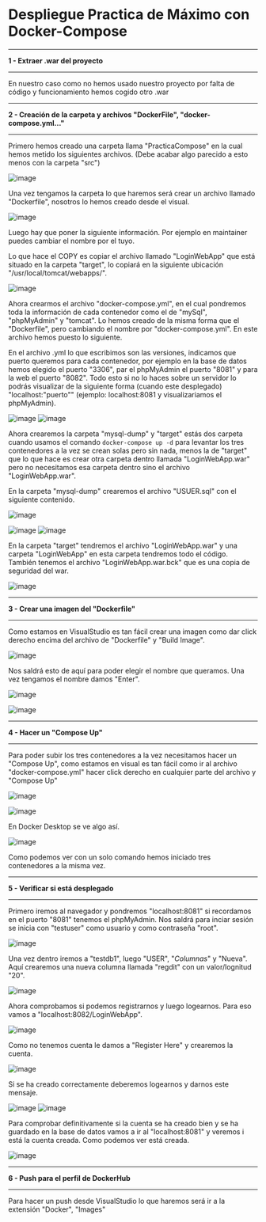 # Despliegue Practica de Máximo con Docker-Compose
___
**1 - Extraer .war del proyecto**
___
En nuestro caso como no hemos usado nuestro proyecto por falta de código y funcionamiento hemos cogido otro .war

___
**2 - Creación de la carpeta y archivos "DockerFile", "docker-compose.yml..."**
___
Primero hemos creado una carpeta llama "PracticaCompose" en la cual hemos metido los siguientes archivos. (Debe acabar algo parecido a esto menos con la carpeta "src")

![image](https://user-images.githubusercontent.com/101186662/173049920-b2e9411c-e39a-49c6-8d41-d9ccd574e7dd.png)

Una vez tengamos la carpeta lo que haremos será crear un archivo llamado "Dockerfile", nosotros lo hemos creado desde el visual. 

![image](https://user-images.githubusercontent.com/101186662/173050364-1aff1043-43d1-495b-803b-58a201650ac4.png)

Luego hay que poner la siguiente información. Por ejemplo en maintainer puedes cambiar el nombre por el tuyo.

Lo que hace el COPY es copiar el archivo llamado "LoginWebApp" que está situado en la carpeta "target", lo copiará en la siguiente ubicación "/usr/local/tomcat/webapps/".

![image](https://user-images.githubusercontent.com/101186662/173050465-1913228b-9aee-4a9e-ac64-13041d96a61e.png)

Ahora crearmos el archivo "docker-compose.yml", en el cual pondremos toda la información de cada contenedor como el de "mySql", "phpMyAdmin" y "tomcat". Lo hemos creado de la misma forma que el "Dockerfile", pero cambiando el nombre por "docker-compose.yml". En este archivo hemos puesto lo siguiente.

En el archivo .yml lo que escribimos son las versiones, indicamos que puerto queremos para cada contenedor, por ejemplo en la base de datos hemos elegido el puerto "3306", par el phpMyAdmin el puerto "8081" y para la web el puerto "8082". Todo esto si no lo haces sobre un servidor lo podrás visualizar de la siguiente forma (cuando este desplegado) "localhost:"puerto"" (ejemplo: localhost:8081 y visualizariamos el phpMyAdmin).

![image](https://user-images.githubusercontent.com/101186662/173051208-43f44d55-2b04-4a0b-af94-67455748cb98.png)
![image](https://user-images.githubusercontent.com/101186662/173051240-ae8bb703-f382-4b71-91b4-945286cf71af.png)

Ahora crearemos la carpeta "mysql-dump" y "target" estás dos carpeta cuando usamos el comando `docker-compose up -d` para levantar los tres contenedores a la vez se crean solas pero sin nada, menos la de "target" que lo que hace es crear otra carpeta dentro llamada "LoginWebApp.war" pero no necesitamos esa carpeta dentro sino el archivo "LoginWebApp.war".

En la carpeta "mysql-dump" crearemos el archivo "USUER.sql" con el siguiente contenido.

![image](https://user-images.githubusercontent.com/101186662/173052521-406d39eb-0657-4e3e-8aa2-5ea229140f99.png)

![image](https://user-images.githubusercontent.com/101186662/173052563-3ba676e5-be7f-4ed7-b72b-9464de0fcbad.png)
![image](https://user-images.githubusercontent.com/101186662/173052598-dbe31841-8d56-48c8-8c46-8d4a743b0df9.png)

En la carpeta "target" tendremos el archivo "LoginWebApp.war" y una carpeta "LoginWebApp" en esta carpeta tendremos todo el código. También tenemos el archivo "LoginWebApp.war.bck" que es una copia de seguridad del war.

![image](https://user-images.githubusercontent.com/101186662/173053095-dfa2ed4a-f62d-41b1-840f-f1c22f33b551.png)

___
**3 - Crear una imagen del "Dockerfile"**
___
Como estamos en VisualStudio es tan fácil crear una imagen como dar click derecho encima del archivo de "Dockerfile" y "Build Image".

![image](https://user-images.githubusercontent.com/101186662/173054140-6a7452bb-e1b0-436a-ad41-b0b42bcc6ea7.png)

Nos saldrá esto de aquí para poder elegir el nombre que queramos. Una vez tengamos el nombre damos "Enter". 

![image](https://user-images.githubusercontent.com/101186662/173054256-008e2b85-69de-4c22-bfc3-97fc58a79d25.png)

![image](https://user-images.githubusercontent.com/101186662/173054392-03a00cfb-370b-46ad-bb44-3f8176600c17.png)

___
**4 - Hacer un "Compose Up"**
___
Para poder subir los tres contenedores a la vez necesitamos hacer un "Compose Up", como estamos en visual es tan fácil como ir al archivo "docker-compose.yml" hacer click derecho en cualquier parte del archivo y "Compose Up"

![image](https://user-images.githubusercontent.com/101186662/173055021-d219fd23-b38b-4eaa-98b6-30b4dce5964a.png)

![image](https://user-images.githubusercontent.com/101186662/173055217-6c92c8aa-1a6f-4a59-b395-e8010ae4a380.png)

En Docker Desktop se ve algo así.

![image](https://user-images.githubusercontent.com/101186662/173055341-0d4df64b-12d2-467b-8d3a-2ff62ea2cf0d.png)

Como podemos ver con un solo comando hemos iniciado tres contenedores a la misma vez.

___
**5 - Verificar si está desplegado**
___
Primero iremos al navegador y pondremos "localhost:8081" si recordamos en el puerto "8081" tenemos el phpMyAdmin. Nos saldrá para inciar sesión se inicia con "testuser" como usuario y como contraseña "root".

![image](https://user-images.githubusercontent.com/101186662/173056043-59e468f7-7ed7-4d11-9377-8fe63d9eafa7.png)

Una vez dentro iremos a "testdb1", luego "USER", "*Columnas*" y "Nueva". Aquí crearemos una nueva columna llamada "regdit" con un valor/lognitud "20".

![image](https://user-images.githubusercontent.com/101186662/173056369-acd52f09-77b8-4ca8-9d1e-4f8d1bf03670.png)

Ahora comprobamos si podemos registrarnos y luego logearnos. Para eso vamos a "localhost:8082/LoginWebApp".

![image](https://user-images.githubusercontent.com/101186662/173056982-2a752d08-3bf0-43e2-904a-7641531ea2a9.png)

Como no tenemos cuenta le damos a "Register Here" y crearemos la cuenta.

![image](https://user-images.githubusercontent.com/101186662/173057072-a99356b4-f576-4d03-977a-a75eeabd8cf9.png)

Si se ha creado correctamente deberemos logearnos y darnos este mensaje.

![image](https://user-images.githubusercontent.com/101186662/173057216-3511274c-6175-4f27-b4d9-ffec5ee70252.png)
![image](https://user-images.githubusercontent.com/101186662/173057319-adceeb73-9855-45cf-b035-7138772115c9.png)

Para comprobar definitivamente si la cuenta se ha creado bien y se ha guardado en la base de datos vamos a ir al "localhost:8081" y veremos i está la cuenta creada. Como podemos ver está creada.

![image](https://user-images.githubusercontent.com/101186662/173057448-5bbe9a54-2103-4c68-90e0-c409e1f1952a.png)

___
**6 - Push para el perfil de DockerHub**
___
Para hacer un push desde VisualStudio lo que haremos será ir a la extensión "Docker", "Images"
